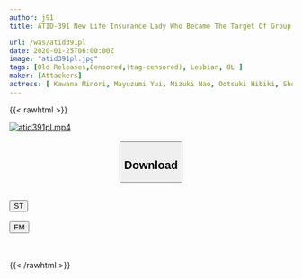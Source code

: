 ```yaml
---
author: j91
title: ATID-391 New Life Insurance Lady Who Became The Target Of Group Bullying By Buying The Anger Of Seniors, And Also Became A Lewd Sacrifice For Sexual Harassment Customer

url: /was/atid391pl
date: 2020-01-25T06:00:00Z
image: "atid391pl.jpg"
tags: [Old Releases,Censored,(tag-censored), Lesbian, OL ]
maker: [Attackers]
actress: [ Kawana Minori, Mayuzumi Yui, Mizuki Nao, Ootsuki Hibiki, Shouda Chisato]
---
```



{{< rawhtml >}}

<div class="video" data-videoid="oekwwpjk7OC3RA">
    <a href="javascript:;">
        <img src="/was/atid391pl/atid391pl.jpg" width="WIDTH" height="HEIGHT" alt="atid391pl.mp4" loading="lazy">
    </a>
</div>

<script type="text/javascript" src="https://j91.asia/asset/on-demand-st.js"></script>

<br>
  <link rel="stylesheet" href="https://j91.asia/asset/bs5.css">
  
  <center>
  <button class="btn btn-primary" type="button" data-bs-toggle="collapse" data-bs-target=".multi-collapse" aria-expanded="false" aria-controls="multiCollapseExample1 multiCollapseExample2"><h2>Download</h2></button></center>
</p>
<div class="row">
  <div class="col">
    <div class="collapse multi-collapse" id="multiCollapseExample1">
      <div class="card card-body">
	      	      <br>
<div class="buttons">  
<a href="https://streamtape.to/v/oekwwpjk7OC3RA" target="_blank"><button class="btn-hover color-3"><i class="fa fa-download"></i> ST</button></a></div>
    </div>
  </div>
</div>
  <div class="col">
    <div class="collapse multi-collapse" id="multiCollapseExample2">
      <div class="card card-body">
	      <br>
<div class="buttons">
    <a href="https://filemoon.sx/d/g9i7r6bxczxx" target="_blank"><button class="btn-hover color-8"><i class="fa fa-download"></i> FM</button></a></div>
<br><br>
      </div>
    </div>
  </div>
</div>

{{< /rawhtml >}}